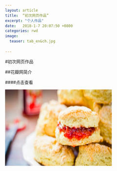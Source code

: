 ```yaml
---
layout: article
title:  “初次网页作品”
excerpt: "个人作品"
date:   2018-1-7 20:07:50 +0800
categories: rwd
image:
  teaser: tab_en&ch.jpg
  
---
```


#初次网页作品

##花瓣网简介

####点击查看


<a href="https://sssakuraiii.github.io/portfolio/first_page/index.html" target="_blank"><img src="portfolio/first_page/img/scones.jpg" width="350" height="250" border="0" /></a>